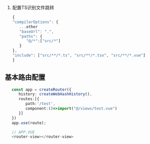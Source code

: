 <!--
 * @Author: 龚燎原 274473435@qq.com
 * @Date: 2024-01-29 16:43:08
 * @LastEditors: 龚燎原
 * @LastEditTime: 2024-01-30 09:56:38
-->
1. 配置TS识别文件跳转
   ```ts
   {
   "compilerOptions": {
      ...other
      "baseUrl": ".",
      "paths": {
         "@/*":["src/*"]
      }
   },
   "include": ["src/**/*.ts", "src/**/*.tsx", "src/**/*.vue"]
   }
   ```
## 基本路由配置
```ts
   const app = createRouter({
      history: createWebHashHistory(),
      routes:[{
         path:'/test',
         component:()=>import("@/views/test.vue")
      }]
   })
   app.use(route);

   // APP.VUE
   <router-view></router-view>
```

